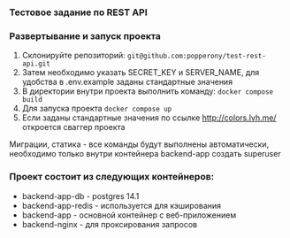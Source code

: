 ### Тестовое задание по REST API

### Развертывание и запуск проекта
1. Склонируйте репозиторий:
  `git@github.com:popperony/test-rest-api.git`
2. Затем необходимо указать SECRET_KEY и SERVER_NAME, для удобства в .env.example заданы стандартные значения
3. В директории внутри проекта выполнить команду:
  `docker compose build`
4. Для запуска проекта 
   `docker compose up`
5. Если заданы стандартные значения по ссылке http://colors.lvh.me/ откроется сваггер проекта

Миграции, статика - все команды будут выполнены автоматически, необходимо только внутри контейнера backend-app создать superuser

### Проект состоит из следующих контейнеров:
- backend-app-db - postgres 14.1
- backend-app-redis - используется для кэширования
- backend-app - основной контейнер с веб-приложением
- backend-nginx - для проксирования запросов
